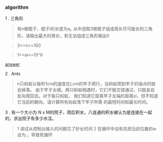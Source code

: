 ### algorithm

1 . 三角形

> 有n根棍子，棍子i的长度为a<sub>i</sub>. 从中选取3根棍子组成周长尽可能长的三角形，请输出最大的周长，若无法组成三角形输出0

> 3<=n<=100

>1<=ai<=10^6

[answer](triangle.java) 

2 . Ants

> n只蚂蚁以每秒1cm的速度在Lcm的竿子爬行，当蚂蚁爬到竿子的端点时就会掉落。
由于竿子太细，两只蚂蚁相遇时，它们不能交错通过，只能各自反向爬回去。对于每只蚂蚁，
我们知道它距离竿子左端的距离xi，但不知道它当前的朝向。请计算所有蚂蚁落下竿子所需
的最短时间和最长时间。

3 . 有一个大小为 N x M的院子，雨后积水，八连通的积水被认为是连接在一起的，求出院子有多少水洼。

> 1 调试从控制台输入的问题花了好长时间
> 2 在循环中没有先把当前位置的w设为.，导致死循环